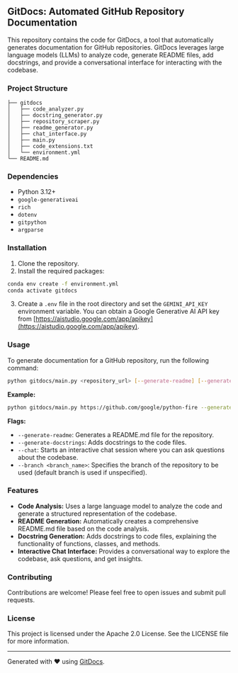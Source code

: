 ## GitDocs: Automated GitHub Repository Documentation

This repository contains the code for GitDocs, a tool that automatically generates documentation for GitHub repositories. GitDocs leverages large language models (LLMs) to analyze code, generate README files, add docstrings, and provide a conversational interface for interacting with the codebase.

### Project Structure

```
├── gitdocs
│   ├── code_analyzer.py
│   ├── docstring_generator.py
│   ├── repository_scraper.py
│   ├── readme_generator.py
│   ├── chat_interface.py
│   ├── main.py
│   ├── code_extensions.txt
│   └── environment.yml
└── README.md
```

### Dependencies

- Python 3.12+
- `google-generativeai`
- `rich`
- `dotenv`
- `gitpython`
- `argparse`

### Installation

1. Clone the repository.
2. Install the required packages:

```bash
conda env create -f environment.yml
conda activate gitdocs
```

3. Create a `.env` file in the root directory and set the `GEMINI_API_KEY` environment variable. You can obtain a Google Generative AI API key from [https://aistudio.google.com/app/apikey](https://aistudio.google.com/app/apikey).

### Usage

To generate documentation for a GitHub repository, run the following command:

```bash
python gitdocs/main.py <repository_url> [--generate-readme] [--generate-docstrings] [--chat] [--branch <branch_name>]
```

**Example:**

```bash
python gitdocs/main.py https://github.com/google/python-fire --generate-readme --generate-docstrings --chat --branch master
```

**Flags:**

- `--generate-readme`: Generates a README.md file for the repository.
- `--generate-docstrings`: Adds docstrings to the code files.
- `--chat`: Starts an interactive chat session where you can ask questions about the codebase.
- `--branch <branch_name>`: Specifies the branch of the repository to be used (default branch is used if unspecified).

### Features

- **Code Analysis:** Uses a large language model to analyze the code and generate a structured representation of the codebase.
- **README Generation:** Automatically creates a comprehensive README.md file based on the code analysis.
- **Docstring Generation:** Adds docstrings to code files, explaining the functionality of functions, classes, and methods.
- **Interactive Chat Interface:** Provides a conversational way to explore the codebase, ask questions, and get insights.

### Contributing

Contributions are welcome! Please feel free to open issues and submit pull requests.

### License

This project is licensed under the Apache 2.0 License. See the LICENSE file for more information.


---
Generated with ❤️ using [GitDocs](https://github.com/mikhail-ram/gitdocs).

